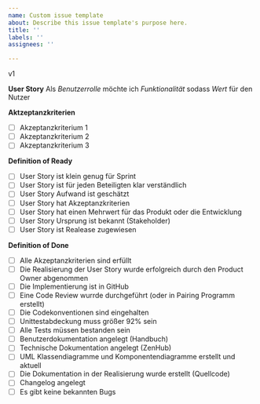 ```yaml
---
name: Custom issue template
about: Describe this issue template's purpose here.
title: ''
labels: ''
assignees: ''

---
```


v1

**User Story**
Als _Benutzerrolle_ möchte ich _Funktionalität_ sodass _Wert_ für den Nutzer

**Aktzeptanzkriterien**
- [ ] Akzeptanzkriterium 1
- [ ] Akzeptanzkriterium 2
- [ ] Akzeptanzkriterium 3

**Definition of Ready** 
- [ ] User Story ist klein genug für Sprint
- [ ] User Story ist für jeden Beteiligten klar verständlich
- [ ] User Story Aufwand ist geschätzt
- [ ] User Story hat Akzeptanzkriterien
- [ ] User Story hat einen Mehrwert für das Produkt oder die Entwicklung
- [ ] User Story Ursprung ist bekannt (Stakeholder)
- [ ] User Story ist Realease zugewiesen 

**Definition of Done** 
- [ ] Alle Akzeptanzkriterien sind erfüllt
- [ ] Die Realisierung der User Story wurde erfolgreich durch den Product Owner abgenommen 
- [ ] Die Implementierung ist in GitHub 
- [ ] Eine Code Review wurrde durchgeführt (oder in Pairing Programm erstellt)
- [ ] Die Codekonventionen sind eingehalten
- [ ] Unittestabdeckung muss größer 92% sein 
- [ ] Alle Tests müssen bestanden sein 
- [ ] Benutzerdokumentation angelegt (Handbuch)
- [ ] Technische Dokumentation angelegt (ZenHub) 
- [ ] UML Klassendiagramme und Komponentendiagramme erstellt und aktuell 
- [ ] Die Dokumentation in der Realisierung wurde erstellt (Quellcode) 
- [ ] Changelog angelegt 
- [ ] Es gibt keine bekannten Bugs
